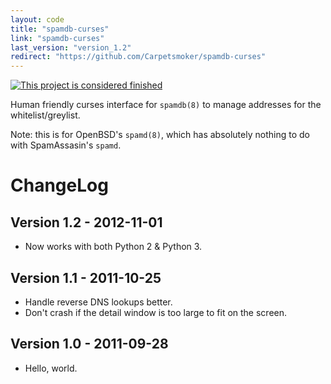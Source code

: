 ```yaml
---
layout: code
title: "spamdb-curses"
link: "spamdb-curses"
last_version: "version_1.2"
redirect: "https://github.com/Carpetsmoker/spamdb-curses"
---
```


[![This project is considered finished](https://img.shields.io/badge/Status-finished-green.svg)](https://arp242.net/status/finished)

Human friendly curses interface for `spamdb(8)` to manage addresses for the
whitelist/greylist.

Note: this is for OpenBSD's `spamd(8)`, which has absolutely nothing to do with
SpamAssasin's `spamd`.

ChangeLog
=========

Version 1.2 - 2012-11-01
------------------------
- Now works with both Python 2 & Python 3.

Version 1.1 - 2011-10-25
------------------------
- Handle reverse DNS lookups better.
- Don't crash if the detail window is too large to fit on the screen.

Version 1.0 - 2011-09-28
------------------------
- Hello, world.
